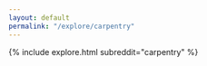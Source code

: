 ```yaml
---
layout: default
permalink: "/explore/carpentry"
---
```


{% include explore.html subreddit="carpentry" %}
